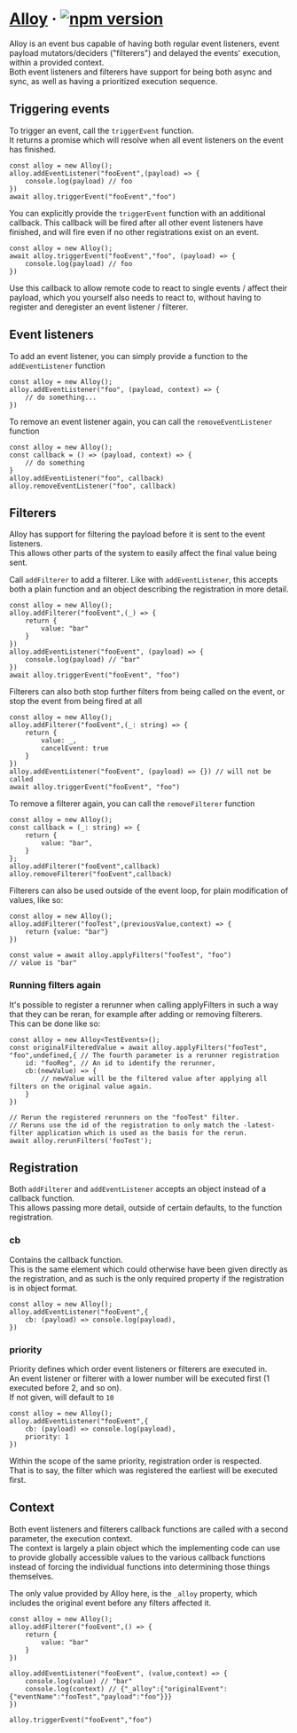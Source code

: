 # [Alloy](https://github.com/zethika/alloy) &middot; [![npm version](https://img.shields.io/npm/v/@zethika/alloy.svg?style=flat)](https://www.npmjs.com/package/@zethika/alloy) 

Alloy is an event bus capable of having both regular event listeners, event payload mutators/deciders ("filterers") and delayed the events' execution, within a provided context.  
Both event listeners and filterers have support for being both async and sync, as well as having a prioritized execution sequence.

## Triggering events
To trigger an event, call the `triggerEvent` function.  
It returns a promise which will resolve when all event listeners on the event has finished.

    const alloy = new Alloy();
    alloy.addEventListener("fooEvent",(payload) => {
        console.log(payload) // foo
    })
    await alloy.triggerEvent("fooEvent","foo")

You can explicitly provide the `triggerEvent` function with an additional callback.
This callback will be fired after all other event listeners have finished, and will fire even if no other registrations exist on an event.

    const alloy = new Alloy();
    await alloy.triggerEvent("fooEvent","foo", (payload) => {
        console.log(payload) // foo
    })

Use this callback to allow remote code to react to single events / affect their payload, which you yourself also needs to react to, without having to register and deregister an event listener / filterer.

## Event listeners
To add an event listener, you can simply provide a function to the `addEventListener` function

    const alloy = new Alloy();
    alloy.addEventListener("foo", (payload, context) => {
        // do something...
    })

To remove an event listener again, you can call the `removeEventListener` function

    const alloy = new Alloy();
    const callback = () => (payload, context) => {
        // do something
    }
    alloy.addEventListener("foo", callback)
    alloy.removeEventListener("foo", callback)

## Filterers
Alloy has support for filtering the payload before it is sent to the event listeners.  
This allows other parts of the system to easily affect the final value being sent.

Call `addFilterer` to add a filterer. Like with `addEventListener`, this accepts both a plain function and an object describing the registration in more detail.

    const alloy = new Alloy();
    alloy.addFilterer("fooEvent",(_) => {
        return {
            value: "bar"
        }
    })
    alloy.addEventListener("fooEvent", (payload) => {
        console.log(payload) // "bar"
    })
    await alloy.triggerEvent("fooEvent", "foo")

Filterers can also both stop further filters from being called on the event, or stop the event from being fired at all

    const alloy = new Alloy();
    alloy.addFilterer("fooEvent",(_: string) => {
        return {
            value: _,
            cancelEvent: true
        }
    })
    alloy.addEventListener("fooEvent", (payload) => {}) // will not be called
    await alloy.triggerEvent("fooEvent", "foo")

To remove a filterer again, you can call the `removeFilterer` function

    const alloy = new Alloy();
    const callback = (_: string) => {
        return {
            value: "bar",
        }
    };
    alloy.addFilterer("fooEvent",callback)
    alloy.removeFilterer("fooEvent",callback)


Filterers can also be used outside of the event loop, for plain modification of values, like so:

    const alloy = new Alloy();
    alloy.addFilterer("fooTest",(previousValue,context) => {
        return {value: "bar"}
    })

    const value = await alloy.applyFilters("fooTest", "foo")
    // value is "bar"

### Running filters again
It's possible to register a rerunner when calling applyFilters in such a way that they can be reran, for example after adding or removing filterers.  
This can be done like so:

    const alloy = new Alloy<TestEvents>();
    const originalFilteredValue = await alloy.applyFilters("fooTest", "foo",undefined,{ // The fourth parameter is a rerunner registration
        id: "fooReg", // An id to identify the rerunner, 
        cb:(newValue) => {
            // newValue will be the filtered value after applying all filters on the original value again.
        }
    })

    // Rerun the registered rerunners on the "fooTest" filter.
    // Reruns use the id of the registration to only match the -latest- filter application which is used as the basis for the rerun.
    await alloy.rerunFilters('fooTest');

## Registration
Both `addFilterer` and `addEventListener` accepts an object instead of a callback function.  
This allows passing more detail, outside of certain defaults, to the function registration.

### cb
Contains the callback function.  
This is the same element which could otherwise have been given directly as the registration, and as such is the only required property if the registration is in object format.

    const alloy = new Alloy();
    alloy.addEventListener("fooEvent",{
        cb: (payload) => console.log(payload),
    })

### priority
Priority defines which order event listeners or filterers are executed in.  
An event listener or filterer with a lower number will be executed first (1 executed before 2, and so on).  
If not given, will default to `10`

    const alloy = new Alloy();
    alloy.addEventListener("fooEvent",{
        cb: (payload) => console.log(payload),
        priority: 1
    })

Within the scope of the same priority, registration order is respected.  
That is to say, the filter which was registered the earliest will be executed first.

## Context
Both event listeners and filterers callback functions are called with a second parameter, the execution context.  
The context is largely a plain object which the implementing code can use to provide globally accessible values to the various callback functions instead of forcing the individual functions into determining those things themselves.

The only value provided by Alloy here, is the `_alloy` property, which includes the original event before any filters affected it.

    const alloy = new Alloy();
    alloy.addFilterer("fooEvent",() => {
        return {
            value: "bar"
        }
    })

    alloy.addEventListener("fooEvent", (value,context) => {
        console.log(value) // "bar"
        console.log(context) // {"_alloy":{"originalEvent":{"eventName":"fooTest","payload":"foo"}}}
    })

    alloy.triggerEvent("fooEvent","foo")
